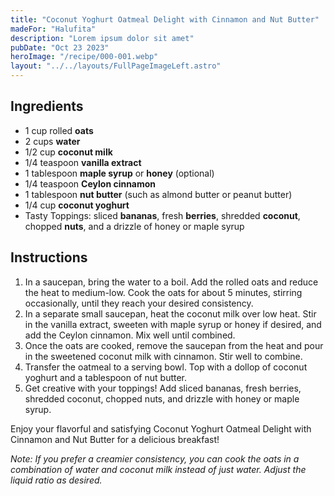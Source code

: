 ```yaml
---
title: "Coconut Yoghurt Oatmeal Delight with Cinnamon and Nut Butter"
madeFor: "Halufita"
description: "Lorem ipsum dolor sit amet"
pubDate: "Oct 23 2023"
heroImage: "/recipe/000-001.webp"
layout: "../../layouts/FullPageImageLeft.astro"
---
```


## Ingredients

- 1 cup rolled **oats**
- 2 cups **water**
- 1/2 cup **coconut milk**
- 1/4 teaspoon **vanilla extract**
- 1 tablespoon **maple syrup** or **honey** (optional)
- 1/4 teaspoon **Ceylon cinnamon**
- 1 tablespoon **nut butter** (such as almond butter or peanut butter)
- 1/4 cup **coconut yoghurt**
- Tasty Toppings: sliced **bananas**, fresh **berries**, shredded **coconut**, chopped **nuts**, and a drizzle of honey or maple syrup

## Instructions

1. In a saucepan, bring the water to a boil. Add the rolled oats and reduce the heat to medium-low. Cook the oats for about 5 minutes, stirring occasionally, until they reach your desired consistency.
2. In a separate small saucepan, heat the coconut milk over low heat. Stir in the vanilla extract, sweeten with maple syrup or honey if desired, and add the Ceylon cinnamon. Mix well until combined.
3. Once the oats are cooked, remove the saucepan from the heat and pour in the sweetened coconut milk with cinnamon. Stir well to combine.
4. Transfer the oatmeal to a serving bowl. Top with a dollop of coconut yoghurt and a tablespoon of nut butter.
5. Get creative with your toppings! Add sliced bananas, fresh berries, shredded coconut, chopped nuts, and drizzle with honey or maple syrup.

Enjoy your flavorful and satisfying Coconut Yoghurt Oatmeal Delight with Cinnamon and Nut Butter for a delicious breakfast!

_Note: If you prefer a creamier consistency, you can cook the oats in a combination of water and coconut milk instead of just water. Adjust the liquid ratio as desired._
